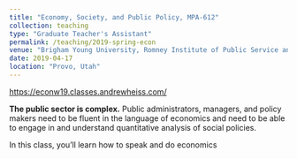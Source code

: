 ```yaml
---
title: "Economy, Society, and Public Policy, MPA-612"
collection: teaching
type: "Graduate Teacher's Assistant"
permalink: /teaching/2019-spring-econ
venue: "Brigham Young University, Romney Institute of Public Service and Ethics"
date: 2019-04-17
location: "Provo, Utah"
---
```


https://econw19.classes.andrewheiss.com/

**The public sector is complex.** Public administrators, managers, and policy makers need to be fluent in the language of economics and need to be able to engage in and understand quantitative analysis of social policies.

In this class, you’ll learn how to speak and do economics
